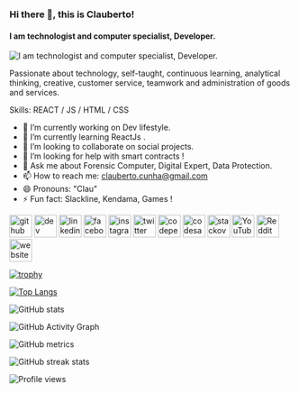 ### Hi there 👋, this is Clauberto!
#### I am technologist and computer specialist, Developer.
![I am technologist and computer specialist, Developer.]()

Passionate about technology, self-taught, continuous learning, analytical thinking, creative, customer service, teamwork and administration of goods and services.

Skills: REACT / JS / HTML / CSS

- 🔭 I’m currently working on Dev lifestyle. 
- 🌱 I’m currently learning ReactJs . 
- 👯 I’m looking to collaborate on social projects. 
- 🤔 I’m looking for help with smart contracts ! 
- 💬 Ask me about Forensic Computer, Digital Expert, Data Protection. 
- 📫 How to reach me: clauberto.cunha@gmail.com 
- 😄 Pronouns: "Clau" 
- ⚡ Fun fact: Slackline, Kendama, Games ! 


[<img src='https://cdn.jsdelivr.net/npm/simple-icons@3.0.1/icons/github.svg' alt='github' height='40'>](https://github.com/oclaumc)  [<img src='https://cdn.jsdelivr.net/npm/simple-icons@3.0.1/icons/dev-dot-to.svg' alt='dev' height='40'>](https://dev.to/devtolink)  [<img src='https://cdn.jsdelivr.net/npm/simple-icons@3.0.1/icons/linkedin.svg' alt='linkedin' height='40'>](https://www.linkedin.com/in/https://www.linkedin.com/in/clauberto-maduro-1b1785b9//)  [<img src='https://cdn.jsdelivr.net/npm/simple-icons@3.0.1/icons/facebook.svg' alt='facebook' height='40'>](https://www.facebook.com/https://www.facebook.com/clauberto.maduro)  [<img src='https://cdn.jsdelivr.net/npm/simple-icons@3.0.1/icons/instagram.svg' alt='instagram' height='40'>](https://www.instagram.com/https://www.instagram.com/maduroclau//)  [<img src='https://cdn.jsdelivr.net/npm/simple-icons@3.0.1/icons/twitter.svg' alt='twitter' height='40'>](https://twitter.com/https://twitter.com/oClauMC)  [<img src='https://cdn.jsdelivr.net/npm/simple-icons@3.0.1/icons/codepen.svg' alt='codepen' height='40'>](https://codepen.io/https://codepen.io/maduroclau)  [<img src='https://cdn.jsdelivr.net/npm/simple-icons@3.0.1/icons/codesandbox.svg' alt='codesandbox' height='40'>](https://codesandbox.io/u/codesandboxlink)  [<img src='https://cdn.jsdelivr.net/npm/simple-icons@3.0.1/icons/stackoverflow.svg' alt='stackoverflow' height='40'>](https://stackoverflow.com/users/stackoverflowid)  [<img src='https://cdn.jsdelivr.net/npm/simple-icons@3.0.1/icons/youtube.svg' alt='YouTube' height='40'>](https://www.youtube.com/channel/https://www.youtube.com/channel/UCeR5Lu5ZF_Hur9HWSg72vpg)  [<img src='https://cdn.jsdelivr.net/npm/simple-icons@3.0.1/icons/reddit.svg' alt='Reddit' height='40'>](https://www.reddit.com/user/redditlink)  [<img src='https://cdn.jsdelivr.net/npm/simple-icons@3.0.1/icons/icloud.svg' alt='website' height='40'>](website)  

[![trophy](https://github-profile-trophy.vercel.app/?username=oclaumc)](https://github.com/ryo-ma/github-profile-trophy)

[![Top Langs](https://github-readme-stats.vercel.app/api/top-langs/?username=oclaumc)](https://github.com/anuraghazra/github-readme-stats)

![GitHub stats](https://github-readme-stats.vercel.app/api?username=oclaumc&show_icons=true)  

![GitHub Activity Graph](https://activity-graph.herokuapp.com/graph?username=oclaumc)  

![GitHub metrics](https://metrics.lecoq.io/oclaumc)  

![GitHub streak stats](https://github-readme-streak-stats.herokuapp.com/?user=oclaumc)  

![Profile views](https://gpvc.arturio.dev/oclaumc)  

